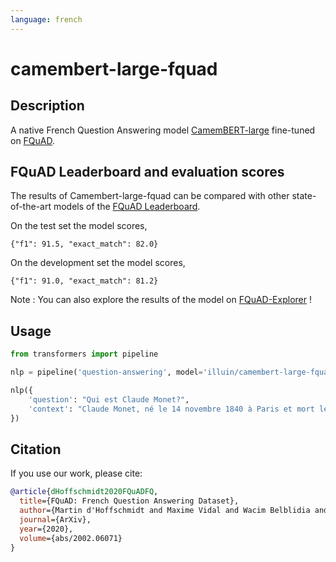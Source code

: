 ```yaml
---
language: french
---
```


# camembert-large-fquad

## Description

A native French Question Answering model [CamemBERT-large](https://camembert-model.fr/) fine-tuned on [FQuAD](https://fquad.illuin.tech/).

## FQuAD Leaderboard and evaluation scores

The results of Camembert-large-fquad can be compared with other state-of-the-art models of the [FQuAD Leaderboard](https://illuin-tech.github.io/FQuAD-explorer/).

On the test set the model scores,

```shell
{"f1": 91.5, "exact_match": 82.0}
```

On the development set the model scores,

```shell
{"f1": 91.0, "exact_match": 81.2}
```

Note : You can also explore the results of the model on [FQuAD-Explorer](https://illuin-tech.github.io/FQuAD-explorer/) !

## Usage

```python
from transformers import pipeline

nlp = pipeline('question-answering', model='illuin/camembert-large-fquad', tokenizer='illuin/camembert-large-fquad')

nlp({
    'question': "Qui est Claude Monet?",
    'context': "Claude Monet, né le 14 novembre 1840 à Paris et mort le 5 décembre 1926 à Giverny, est un peintre français et l’un des fondateurs de l'impressionnisme."
})
```

## Citation

If you use our work, please cite:

```bibtex
@article{dHoffschmidt2020FQuADFQ,
  title={FQuAD: French Question Answering Dataset},
  author={Martin d'Hoffschmidt and Maxime Vidal and Wacim Belblidia and Tom Brendl'e and Quentin Heinrich},
  journal={ArXiv},
  year={2020},
  volume={abs/2002.06071}
}
```
